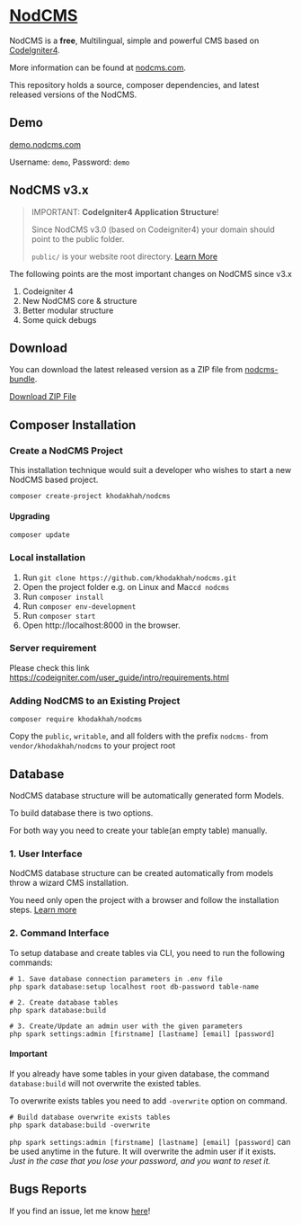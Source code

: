 # [NodCMS](http://nodcms.com) 
NodCMS is a <strong>free</strong>, Multilingual, simple and powerful CMS based on [CodeIgniter4]((https://codeigniter.com/)).

More information can be found at [nodcms.com](http://nodcms.com/).

This repository holds a source, composer dependencies, and latest released versions of the NodCMS.

## Demo
[demo.nodcms.com](http://demo.nodcms.com/)

Username: `demo`, Password: `demo`

## NodCMS v3.x
> IMPORTANT: **CodeIgniter4 Application Structure**!
> 
> Since NodCMS v3.0 (based on Codeigniter4) your domain should point to the public folder.
> 
> `public/` is your website root directory. [Learn More](https://codeigniter.com/user_guide/concepts/structure.html#public)

The following points are the most important changes on NodCMS since v3.x
1. Codeigniter 4
2. New NodCMS core & structure
3. Better modular structure
4. Some quick debugs

## Download ##
You can download the latest released version as a ZIP file from [nodcms-bundle](https://github.com/khodakhah/nodcms-bundle). 

[Download ZIP File](https://github.com/khodakhah/nodcms-bundle/archive/master.zip)

## Composer Installation
### Create a NodCMS Project

This installation technique would suit a developer who wishes to start a new NodCMS based project.

```
composer create-project khodakhah/nodcms
```
#### Upgrading
```
composer update
```

### Local installation
1. Run ```git clone https://github.com/khodakhah/nodcms.git```
2. Open the project folder  e.g. on Linux and Mac```cd nodcms```
3. Run ```composer install```
4. Run ```composer env-development```
5. Run ```composer start```
6. Open http://localhost:8000 in the browser.

### Server requirement

Please check this link https://codeigniter.com/user_guide/intro/requirements.html

### Adding NodCMS to an Existing Project
```
composer require khodakhah/nodcms
```
Copy the `public`, `writable`, and all folders with the prefix `nodcms-` from `vendor/khodakhah/nodcms` to your project root

## Database
NodCMS database structure will be automatically generated form Models.

To build database there is two options.

For both way you need to create your table(an empty table) manually.

### 1. User Interface
NodCMS database structure can be created automatically from models throw a wizard CMS installation.

You need only open the project with a browser and follow the installation steps.
[Learn more](https://nodcms.com/user-guide/)

### 2. Command Interface
To setup database and create tables via CLI, you need to run the following commands:
```shell
# 1. Save database connection parameters in .env file
php spark database:setup localhost root db-password table-name

# 2. Create database tables
php spark database:build

# 3. Create/Update an admin user with the given parameters
php spark settings:admin [firstname] [lastname] [email] [password]
```
#### Important
If you already have some tables in your given database, the command `database:build` will not overwrite the existed tables.

To overwrite exists tables you need to add `-overwrite` option on command.
```shell
# Build database overwrite exists tables
php spark database:build -overwrite
```

`php spark settings:admin [firstname] [lastname] [email] [password]` can be used anytime in the future. It will overwrite the admin user if it exists. 
_Just in the case that you lose your password, and you want to reset it._

## Bugs Reports
If you find an issue, let me know [here](https://github.com/khodakhah/nodcms/issues/new)!

